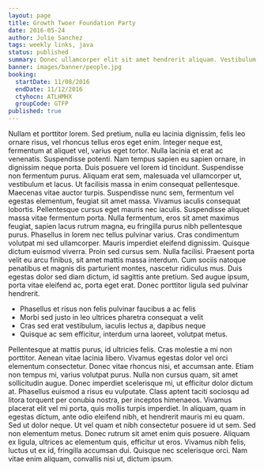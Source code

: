 ```yaml
---
layout: page
title: Growth Twoer Foundation Party
date: 2016-05-24
author: Julie Sanchez
tags: weekly links, java
status: published
summary: Donec ullamcorper elit sit amet hendrerit aliquam. Vestibulum id pulvinar.
banner: images/banner/people.jpg
booking:
  startDate: 11/08/2016
  endDate: 11/12/2016
  ctyhocn: ATLHMHX
  groupCode: GTFP
published: true
---
```

Nullam et porttitor lorem. Sed pretium, nulla eu lacinia dignissim, felis leo ornare risus, vel rhoncus tellus eros eget enim. Integer neque est, fermentum at aliquet vel, varius eget tortor. Nulla lacinia et erat ac venenatis. Suspendisse potenti. Nam tempus sapien eu sapien ornare, in dignissim neque porta. Duis posuere vel lorem id tincidunt. Suspendisse non fermentum purus. Aliquam erat sem, malesuada vel ullamcorper ut, vestibulum et lacus. Ut facilisis massa in enim consequat pellentesque. Maecenas vitae auctor turpis. Suspendisse nunc sem, fermentum vel egestas elementum, feugiat sit amet massa. Vivamus iaculis consequat lobortis. Pellentesque cursus eget mauris nec iaculis. Suspendisse aliquet massa vitae fermentum porta. Nulla fermentum, eros sit amet maximus feugiat, sapien lacus rutrum magna, eu fringilla purus nibh pellentesque purus.
Phasellus in lorem nec tellus pulvinar varius. Cras condimentum volutpat mi sed ullamcorper. Mauris imperdiet eleifend dignissim. Quisque dictum euismod viverra. Proin sed cursus sem. Nulla facilisi. Praesent porta velit eu arcu finibus, sit amet mattis massa interdum. Cum sociis natoque penatibus et magnis dis parturient montes, nascetur ridiculus mus. Duis egestas dolor sed diam dictum, id sagittis ante pretium. Sed augue ipsum, porta vitae eleifend ac, porta eget erat. Donec porttitor ligula sed pulvinar hendrerit.

* Phasellus et risus non felis pulvinar faucibus a ac felis
* Morbi sed justo in leo ultrices pharetra consequat a velit
* Cras sed erat vestibulum, iaculis lectus a, dapibus neque
* Quisque ac sem efficitur, interdum urna laoreet, volutpat metus.

Pellentesque at mattis purus, id ultricies felis. Cras molestie a mi non porttitor. Aenean vitae lacinia libero. Vivamus egestas dolor vel orci elementum consectetur. Donec vitae rhoncus nisi, et accumsan ante. Etiam non tempus mi, varius volutpat purus. Nulla non cursus quam, sit amet sollicitudin augue. Donec imperdiet scelerisque mi, ut efficitur dolor dictum at. Phasellus euismod a risus eu vulputate. Class aptent taciti sociosqu ad litora torquent per conubia nostra, per inceptos himenaeos.
Vivamus placerat elit vel mi porta, quis mollis turpis imperdiet. In aliquam, quam in egestas dictum, ante odio eleifend nibh, et hendrerit mauris mi eu quam. Sed ut dolor neque. Ut vel quam et nibh consectetur posuere id ut sem. Sed non elementum metus. Donec rutrum sit amet enim quis posuere. Aliquam ex ligula, ultrices ac elementum quis, efficitur ut eros. Vivamus nibh felis, luctus ut ex id, fringilla accumsan dui. Quisque nec scelerisque orci. Nam vitae enim aliquam, convallis nisi ut, dictum ipsum.
